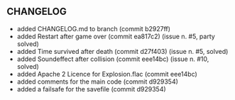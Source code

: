 ## CHANGELOG
- added CHANGELOG.md to branch                  (commit b2927ff)
- added Restart after game over                 (commit ea817c2) (issue n. #5, party solved)
- added Time survived after death               (commit d27f403) (issue n. #5, solved)
- added Soundeffect after collision             (commit eee14bc) (issue n. #10, solved)
- added Apache 2 Licence for Explosion.flac     (commit eee14bc)
- added comments for the main code              (commit d929354)
- added a failsafe for the savefile             (commit d929354)

